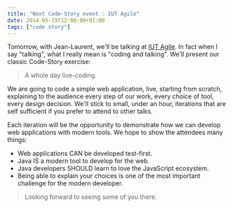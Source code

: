 ```yaml
---
title: "Next Code-Story event : IUT Agile"
date: 2014-05-19T12:00:00+01:00
tags: ["code story"]
---
```


Tomorrow, with Jean-Laurent, we'll be talking at <a href="http://www.iutagile.com">IUT Agile</a>. In fact when I say "talking", what I really mean is "coding and talking". We'll present our classic Code-Story exercise:

<blockquote>
  A whole day live-coding.
</blockquote>

We are going to code a simple web application, live, starting from scratch, explaining to the audience every step of our work, every choice of tool, every design decision. We'll stick to small, under an hour, iterations that are self sufficient if you prefer to attend to other talks.

Each iteration will be the opportunity to demonstrate how we can develop web applications with modern tools. We hope to show the attendees many things:

 + Web applications CAN be developed test-first.
 + Java IS a modern tool to develop for the web.
 + Java developers SHOULD learn to love the JavaScript ecosystem.
 + Being able to explain your choices is one of the most important challenge for the modern developer.

<blockquote>
  Looking forward to seeing some of you there.
</blockquote>
